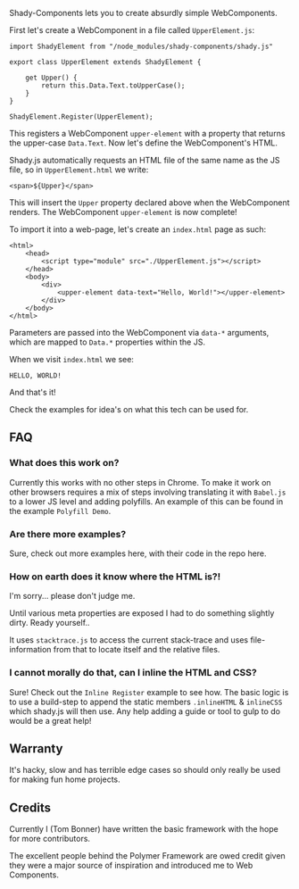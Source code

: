 Shady-Components lets you to create absurdly simple WebComponents.

First let's create a WebComponent in a file called `UpperElement.js`:

```
import ShadyElement from "/node_modules/shady-components/shady.js"

export class UpperElement extends ShadyElement {

    get Upper() {
        return this.Data.Text.toUpperCase();
    }
}

ShadyElement.Register(UpperElement);
```

This registers a WebComponent `upper-element` with a property that returns the upper-case `Data.Text`. Now let's define the WebComponent's HTML.

Shady.js automatically requests an HTML file of the same name as the JS file, so in `UpperElement.html` we write:

```
<span>${Upper}</span>
```

This will insert the `Upper` property declared above when the WebComponent renders. The WebComponent `upper-element` is now complete!

To import it into a web-page, let's create an `index.html` page as such:

```
<html>
    <head>
        <script type="module" src="./UpperElement.js"></script>
    </head>
    <body>
        <div>
            <upper-element data-text="Hello, World!"></upper-element>
        </div>
    </body>
</html>
```

Parameters are passed into the WebComponent via `data-*` arguments, which are mapped to `Data.*` properties within the JS.

When we visit `index.html` we see:

```
HELLO, WORLD!
```

And that's it!

Check the examples for idea's on what this tech can be used for.

## FAQ

### What does this work on?

Currently this works with no other steps in Chrome. To make it work on other browsers requires a mix of steps involving translating it with `Babel.js` to a lower JS level and adding polyfills. An example of this can be found in the example `Polyfill Demo`.

### Are there more examples?

Sure, check out more examples here, with their code in the repo here.

### How on earth does it know where the HTML is?!

I'm sorry... please don't judge me.

Until various meta properties are exposed I had to do something slightly dirty. Ready yourself.. 

It uses `stacktrace.js` to access the current stack-trace and uses file-information from that to locate itself and the relative files.

### I cannot morally do that, can I inline the HTML and CSS?

Sure! Check out the `Inline Register` example to see how. The basic logic is to use a build-step to append the static members `.inlineHTML` & `inlineCSS` which shady.js will then use. Any help adding a guide or tool to gulp to do would be a great help!

## Warranty

It's hacky, slow and has terrible edge cases so should only really be used for making fun home projects.

## Credits

Currently I (Tom Bonner) have written the basic framework with the hope for more contributors.

The excellent people behind the Polymer Framework are owed credit given they were a major source of inspiration and introduced me to Web Components.